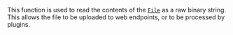 This function is used to read the contents of the [`File`](https://create.roblox.com/docs/reference/engine/classes/File) as a raw
binary string. This allows the file to be uploaded to web endpoints, or to
be processed by plugins.